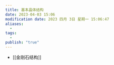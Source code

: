 ```yaml
---
title: 基本晶体结构
date: 2023-04-03 15:06
modification date: 2023 四月 3日 星期一 15:06:47
aliases:
  - 
tags:
  - 
publish: "true"
---
```


- [[金刚石结构]]